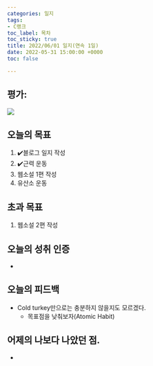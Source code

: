 ```yaml
---
categories: 일지
tags:
- C랭크
toc_label: 목차
toc_sticky: true
title: 2022/06/01 일지(연속 1일)
date: 2022-05-31 15:00:00 +0000
toc: false

---
```

## 평가:

![](/blog/assets/images/c_rank.webp)

## 오늘의 목표

1. :heavy_check_mark:블로그 일지 작성
2. :heavy_check_mark:근력 운동
3. 웹소설 1편 작성
4. 유산소 운동

## 초과 목표

1. 웹소설 2편 작성

## 오늘의 성취 인증

* 

## 오늘의 피드백

* Cold turkey만으로는 충분하지 않을지도 모르겠다.
  * 목표점을 낮춰보자(Atomic Habit)

## 어제의 나보다 나았던 점.

* 